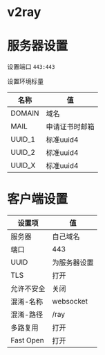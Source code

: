 # v2ray

# 服务器设置
设置端口 `443:443`  

设置环境标量  

| 名称 | 值 |
|-|-|
| DOMAIN | 域名 |
| MAIL | 申请证书时邮箱 |
| UUID_1 | 标准uuid4 | 
| UUID_2 | 标准uuid4 | 
| UUID_X | 标准uuid4 | 




# 客户端设置
| 设置项 | 值 |
| - | - |
| 服务器 | 自己域名 |
| 端口 | 443 |
| UUID |  为服务器设置 |
| TLS  | 打开 |
| 允许不安全 | 关闭 |
| 混淆-名称 | websocket |
| 混淆-路径 | /ray |
| 多路复用 | 打开 |
| Fast Open | 打开 | 
